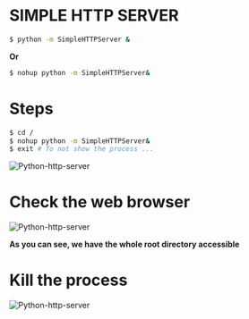# SIMPLE HTTP SERVER 

```sh
$ python -m SimpleHTTPServer & 
```
**Or**

```sh
$ nohup python -m SimpleHTTPServer&
```


# Steps  

```sh
$ cd / 
$ nohup python -m SimpleHTTPServer&
$ exit # To not show the process ...
```

![Python-http-server](https://storage.googleapis.com/devopstech/Github-photos/python-http-server-1.png)

# Check the web browser

![Python-http-server](https://storage.googleapis.com/devopstech/Github-photos/python-http-server-2.png)

**As you can see, we have the whole root directory accessible**

# Kill the process

![Python-http-server](https://storage.googleapis.com/devopstech/Github-photos/python-http-server-3.png)

